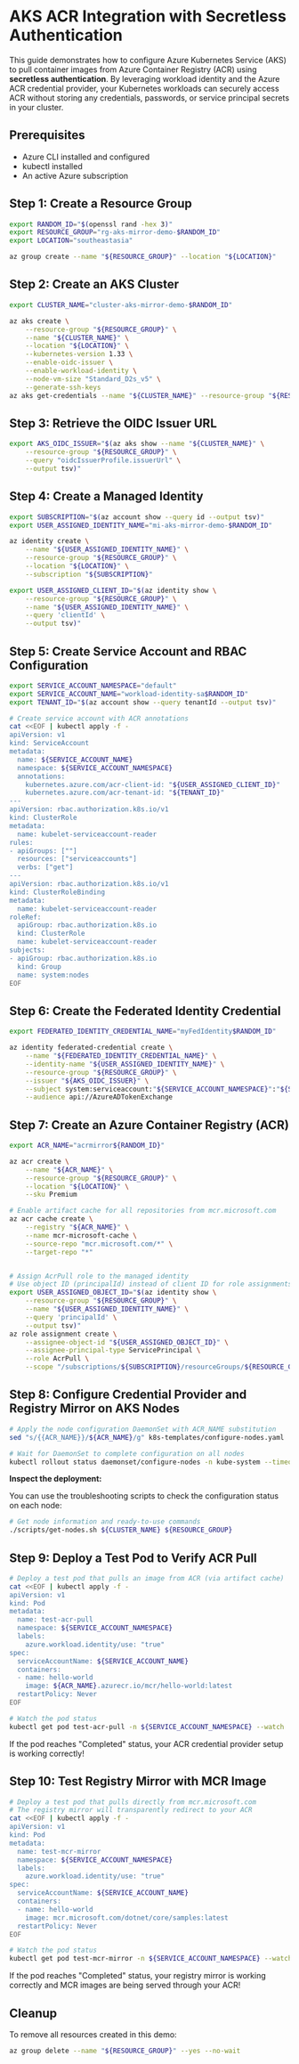 # AKS ACR Integration with Secretless Authentication

This guide demonstrates how to configure Azure Kubernetes Service (AKS) to pull container images from Azure Container Registry (ACR) using **secretless authentication**. By leveraging workload identity and the Azure ACR credential provider, your Kubernetes workloads can securely access ACR without storing any credentials, passwords, or service principal secrets in your cluster.

## Prerequisites

- Azure CLI installed and configured
- kubectl installed
- An active Azure subscription

## Step 1: Create a Resource Group

```bash
export RANDOM_ID="$(openssl rand -hex 3)"
export RESOURCE_GROUP="rg-aks-mirror-demo-$RANDOM_ID"
export LOCATION="southeastasia"

az group create --name "${RESOURCE_GROUP}" --location "${LOCATION}"
```

## Step 2: Create an AKS Cluster

```bash
export CLUSTER_NAME="cluster-aks-mirror-demo-$RANDOM_ID"

az aks create \
    --resource-group "${RESOURCE_GROUP}" \
    --name "${CLUSTER_NAME}" \
    --location "${LOCATION}" \
    --kubernetes-version 1.33 \
    --enable-oidc-issuer \
    --enable-workload-identity \
    --node-vm-size "Standard_D2s_v5" \
    --generate-ssh-keys
az aks get-credentials --name "${CLUSTER_NAME}" --resource-group "${RESOURCE_GROUP}" --overwrite-existing
```

## Step 3: Retrieve the OIDC Issuer URL

```bash
export AKS_OIDC_ISSUER="$(az aks show --name "${CLUSTER_NAME}" \
    --resource-group "${RESOURCE_GROUP}" \
    --query "oidcIssuerProfile.issuerUrl" \
    --output tsv)"
```

## Step 4: Create a Managed Identity

```bash
export SUBSCRIPTION="$(az account show --query id --output tsv)"
export USER_ASSIGNED_IDENTITY_NAME="mi-aks-mirror-demo-$RANDOM_ID"

az identity create \
    --name "${USER_ASSIGNED_IDENTITY_NAME}" \
    --resource-group "${RESOURCE_GROUP}" \
    --location "${LOCATION}" \
    --subscription "${SUBSCRIPTION}"

export USER_ASSIGNED_CLIENT_ID="$(az identity show \
    --resource-group "${RESOURCE_GROUP}" \
    --name "${USER_ASSIGNED_IDENTITY_NAME}" \
    --query 'clientId' \
    --output tsv)"
```

## Step 5: Create Service Account and RBAC Configuration

```bash
export SERVICE_ACCOUNT_NAMESPACE="default"
export SERVICE_ACCOUNT_NAME="workload-identity-sa$RANDOM_ID"
export TENANT_ID="$(az account show --query tenantId --output tsv)"

# Create service account with ACR annotations
cat <<EOF | kubectl apply -f -
apiVersion: v1
kind: ServiceAccount
metadata:
  name: ${SERVICE_ACCOUNT_NAME}
  namespace: ${SERVICE_ACCOUNT_NAMESPACE}
  annotations:
    kubernetes.azure.com/acr-client-id: "${USER_ASSIGNED_CLIENT_ID}"
    kubernetes.azure.com/acr-tenant-id: "${TENANT_ID}"
---
apiVersion: rbac.authorization.k8s.io/v1
kind: ClusterRole
metadata:
  name: kubelet-serviceaccount-reader
rules:
- apiGroups: [""]
  resources: ["serviceaccounts"]
  verbs: ["get"]
---
apiVersion: rbac.authorization.k8s.io/v1
kind: ClusterRoleBinding
metadata:
  name: kubelet-serviceaccount-reader
roleRef:
  apiGroup: rbac.authorization.k8s.io
  kind: ClusterRole
  name: kubelet-serviceaccount-reader
subjects:
- apiGroup: rbac.authorization.k8s.io
  kind: Group
  name: system:nodes
EOF
```

## Step 6: Create the Federated Identity Credential

```bash
export FEDERATED_IDENTITY_CREDENTIAL_NAME="myFedIdentity$RANDOM_ID"

az identity federated-credential create \
    --name "${FEDERATED_IDENTITY_CREDENTIAL_NAME}" \
    --identity-name "${USER_ASSIGNED_IDENTITY_NAME}" \
    --resource-group "${RESOURCE_GROUP}" \
    --issuer "${AKS_OIDC_ISSUER}" \
    --subject system:serviceaccount:"${SERVICE_ACCOUNT_NAMESPACE}":"${SERVICE_ACCOUNT_NAME}" \
    --audience api://AzureADTokenExchange
```

## Step 7: Create an Azure Container Registry (ACR)

```bash
export ACR_NAME="acrmirror${RANDOM_ID}"

az acr create \
    --name "${ACR_NAME}" \
    --resource-group "${RESOURCE_GROUP}" \
    --location "${LOCATION}" \
    --sku Premium

# Enable artifact cache for all repositories from mcr.microsoft.com
az acr cache create \
    --registry "${ACR_NAME}" \
    --name mcr-microsoft-cache \
    --source-repo "mcr.microsoft.com/*" \
    --target-repo "*"


# Assign AcrPull role to the managed identity
# Use object ID (principalId) instead of client ID for role assignments
export USER_ASSIGNED_OBJECT_ID="$(az identity show \
    --resource-group "${RESOURCE_GROUP}" \
    --name "${USER_ASSIGNED_IDENTITY_NAME}" \
    --query 'principalId' \
    --output tsv)"
az role assignment create \
    --assignee-object-id "${USER_ASSIGNED_OBJECT_ID}" \
    --assignee-principal-type ServicePrincipal \
    --role AcrPull \
    --scope "/subscriptions/${SUBSCRIPTION}/resourceGroups/${RESOURCE_GROUP}/providers/Microsoft.ContainerRegistry/registries/${ACR_NAME}"
```

## Step 8: Configure Credential Provider and Registry Mirror on AKS Nodes

```bash
# Apply the node configuration DaemonSet with ACR_NAME substitution
sed "s/{{ACR_NAME}}/${ACR_NAME}/g" k8s-templates/configure-nodes.yaml | kubectl apply -f -

# Wait for DaemonSet to complete configuration on all nodes
kubectl rollout status daemonset/configure-nodes -n kube-system --timeout=300s
```

**Inspect the deployment:**

You can use the troubleshooting scripts to check the configuration status on each node:

```bash
# Get node information and ready-to-use commands
./scripts/get-nodes.sh ${CLUSTER_NAME} ${RESOURCE_GROUP}
```

## Step 9: Deploy a Test Pod to Verify ACR Pull

```bash
# Deploy a test pod that pulls an image from ACR (via artifact cache)
cat <<EOF | kubectl apply -f -
apiVersion: v1
kind: Pod
metadata:
  name: test-acr-pull
  namespace: ${SERVICE_ACCOUNT_NAMESPACE}
  labels:
    azure.workload.identity/use: "true"
spec:
  serviceAccountName: ${SERVICE_ACCOUNT_NAME}
  containers:
  - name: hello-world
    image: ${ACR_NAME}.azurecr.io/mcr/hello-world:latest
  restartPolicy: Never
EOF

# Watch the pod status
kubectl get pod test-acr-pull -n ${SERVICE_ACCOUNT_NAMESPACE} --watch
```

If the pod reaches "Completed" status, your ACR credential provider setup is working correctly!

## Step 10: Test Registry Mirror with MCR Image

```bash
# Deploy a test pod that pulls directly from mcr.microsoft.com
# The registry mirror will transparently redirect to your ACR
cat <<EOF | kubectl apply -f -
apiVersion: v1
kind: Pod
metadata:
  name: test-mcr-mirror
  namespace: ${SERVICE_ACCOUNT_NAMESPACE}
  labels:
    azure.workload.identity/use: "true"
spec:
  serviceAccountName: ${SERVICE_ACCOUNT_NAME}
  containers:
  - name: hello-world
    image: mcr.microsoft.com/dotnet/core/samples:latest
  restartPolicy: Never
EOF

# Watch the pod status
kubectl get pod test-mcr-mirror -n ${SERVICE_ACCOUNT_NAMESPACE} --watch
```

If the pod reaches "Completed" status, your registry mirror is working correctly and MCR images are being served through your ACR!

## Cleanup

To remove all resources created in this demo:

```bash
az group delete --name "${RESOURCE_GROUP}" --yes --no-wait
```